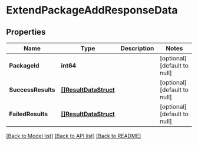 # ExtendPackageAddResponseData

## Properties
Name | Type | Description | Notes
------------ | ------------- | ------------- | -------------
**PackageId** | **int64** |  | [optional] [default to null]
**SuccessResults** | [**[]ResultDataStruct**](result_data_struct.md) |  | [optional] [default to null]
**FailedResults** | [**[]ResultDataStruct**](result_data_struct.md) |  | [optional] [default to null]

[[Back to Model list]](../README.md#documentation-for-models) [[Back to API list]](../README.md#documentation-for-api-endpoints) [[Back to README]](../README.md)


